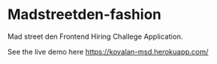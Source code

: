 # Madstreetden-fashion

Mad street den Frontend Hiring Challege Application.

See the live demo here https://kovalan-msd.herokuapp.com/
